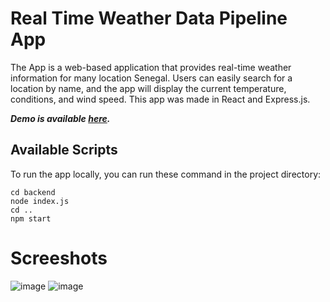 # Real Time Weather Data Pipeline App

The  App is a web-based application that provides real-time weather information for many location Senegal. Users can easily search for a location by name, and the app will display the current temperature, conditions, and wind speed. This app was made in React and Express.js.

***Demo is available [here](https://drive.google.com/file/d/1JljI9L7z8Q8N1XB0GEF7gTe9rIeLC1gB/view?usp=sharing).***

## Available Scripts

To run the app locally, you can run these command in the project directory:
```shell
cd backend
node index.js
cd ..
npm start
```

# Screeshots

![image](https://github.com/SalyDgn/weather-app/assets/86668140/5c009eec-debb-4032-be8d-92cedb45b030)
![image](https://github.com/SalyDgn/weather-app/assets/86668140/42c0e604-79ed-4ca9-ba28-76f4563eee32)



